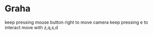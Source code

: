 # Graha
keep pressing mouse button right to move camera
keep pressing e to interact
move with z,q,s,d
